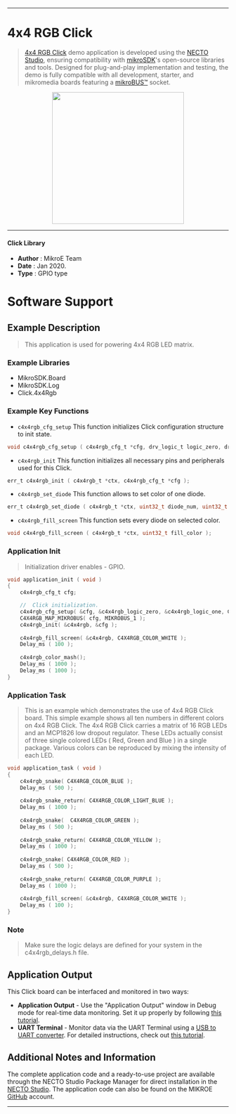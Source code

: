 
---
# 4x4 RGB Click

> [4x4 RGB Click](https://www.mikroe.com/?pid_product=MIKROE-1881) demo application is developed using
the [NECTO Studio](https://www.mikroe.com/necto), ensuring compatibility with [mikroSDK](https://www.mikroe.com/mikrosdk)'s
open-source libraries and tools. Designed for plug-and-play implementation and testing, the demo is fully compatible with
all development, starter, and mikromedia boards featuring a [mikroBUS&trade;](https://www.mikroe.com/mikrobus) socket.

<p align="center">
  <img src="https://www.mikroe.com/?pid_product=MIKROE-1881&image=1" height=300px>
</p>

---

#### Click Library

- **Author**        : MikroE Team
- **Date**          : Jan 2020.
- **Type**          : GPIO type

# Software Support

## Example Description

> This application is used for powering 4x4 RGB LED matrix.

### Example Libraries

- MikroSDK.Board
- MikroSDK.Log
- Click.4x4Rgb

### Example Key Functions

- `c4x4rgb_cfg_setup` This function initializes Click configuration structure to init state.
```c
void c4x4rgb_cfg_setup ( c4x4rgb_cfg_t *cfg, drv_logic_t logic_zero, drv_logic_t logic_one, uint8_t select_ctrl_pin );
```

- `c4x4rgb_init` This function initializes all necessary pins and peripherals used for this Click.
```c
err_t c4x4rgb_init ( c4x4rgb_t *ctx, c4x4rgb_cfg_t *cfg );
```

- `c4x4rgb_set_diode` This function allows to set color of one diode.
```c
err_t c4x4rgb_set_diode ( c4x4rgb_t *ctx, uint32_t diode_num, uint32_t diode_color );
```
 
- `c4x4rgb_fill_screen` This function sets every diode on selected color.
```c
void c4x4rgb_fill_screen ( c4x4rgb_t *ctx, uint32_t fill_color );
```

### Application Init

> Initialization driver enables - GPIO. 

```c
void application_init ( void )
{
    c4x4rgb_cfg_t cfg;

    //  Click initialization.
    c4x4rgb_cfg_setup( &cfg, &c4x4rgb_logic_zero, &c4x4rgb_logic_one, C4X4RGB_CTRL_PIN_IN1 );
    C4X4RGB_MAP_MIKROBUS( cfg, MIKROBUS_1 );
    c4x4rgb_init( &c4x4rgb, &cfg );
    
    c4x4rgb_fill_screen( &c4x4rgb, C4X4RGB_COLOR_WHITE );
    Delay_ms ( 100 ); 
    
    c4x4rgb_color_mash();
    Delay_ms ( 1000 );
    Delay_ms ( 1000 );
}
```

### Application Task

> This is an example which demonstrates the use of 4x4 RGB Click board.
> This simple example shows all ten numbers in different colors on 4x4 RGB Click.
> The 4x4 RGB Click carries a matrix of 16 RGB LEDs and an MCP1826 low dropout regulator.
> These LEDs actually consist of three single colored LEDs ( Red, Green and Blue ) in a single package.
> Various colors can be reproduced by mixing the intensity of each LED.

```c
void application_task ( void )
{
    c4x4rgb_snake( C4X4RGB_COLOR_BLUE );
    Delay_ms ( 500 ); 
    
    c4x4rgb_snake_return( C4X4RGB_COLOR_LIGHT_BLUE );
    Delay_ms ( 1000 ); 
    
    c4x4rgb_snake(  C4X4RGB_COLOR_GREEN );
    Delay_ms ( 500 ); 
    
    c4x4rgb_snake_return( C4X4RGB_COLOR_YELLOW );
    Delay_ms ( 1000 ); 
    
    c4x4rgb_snake( C4X4RGB_COLOR_RED );
    Delay_ms ( 500 ); 
    
    c4x4rgb_snake_return( C4X4RGB_COLOR_PURPLE );
    Delay_ms ( 1000 ); 
    
    c4x4rgb_fill_screen( &c4x4rgb, C4X4RGB_COLOR_WHITE );
    Delay_ms ( 100 ); 
}
```

### Note

> Make sure the logic delays are defined for your system in the c4x4rgb_delays.h file.

## Application Output

This Click board can be interfaced and monitored in two ways:
- **Application Output** - Use the "Application Output" window in Debug mode for real-time data monitoring.
Set it up properly by following [this tutorial](https://www.youtube.com/watch?v=ta5yyk1Woy4).
- **UART Terminal** - Monitor data via the UART Terminal using
a [USB to UART converter](https://www.mikroe.com/click/interface/usb?interface*=uart,uart). For detailed instructions,
check out [this tutorial](https://help.mikroe.com/necto/v2/Getting%20Started/Tools/UARTTerminalTool).

## Additional Notes and Information

The complete application code and a ready-to-use project are available through the NECTO Studio Package Manager for 
direct installation in the [NECTO Studio](https://www.mikroe.com/necto). The application code can also be found on
the MIKROE [GitHub](https://github.com/MikroElektronika/mikrosdk_click_v2) account.

---
